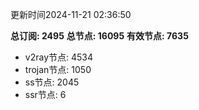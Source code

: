 更新时间2024-11-21 02:36:50

**总订阅: 2495**
**总节点: 16095**
**有效节点: 7635**
- v2ray节点: 4534
- trojan节点: 1050
- ss节点: 2045
- ssr节点: 6
